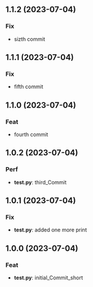 ## 1.1.2 (2023-07-04)

### Fix

- sizth commit

## 1.1.1 (2023-07-04)

### Fix

- fifth commit

## 1.1.0 (2023-07-04)

### Feat

- fourth commit

## 1.0.2 (2023-07-04)

### Perf

- **test.py**: third_Commit

## 1.0.1 (2023-07-04)

### Fix

- **test.py**: added one more print

## 1.0.0 (2023-07-04)

### Feat

- **test.py**: initial_Commit_short
